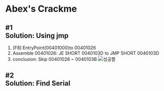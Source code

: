 # Abex's Crackme

## #1<br>Solution: Using jmp 
1. [F8] EntryPoint(00401000)to 00401026
2. Assemble 00401026: JE SHORT 0040103D to JMP SHORT 0040103D
3. conclusion: Skip 00401028 ~ 0040103B
![성공짤](https://user-images.githubusercontent.com/43804152/61856735-b483b480-aefd-11e9-8c1d-9d9a285b6a26.png)

## #2<br>Solution: Find Serial
